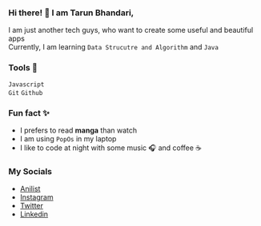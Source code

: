 <!---
  tarun-bhandari/tarun-bhandari is a ✨ special ✨ repository because its `README.md` (this file) appears on your GitHub profile.
  You can click the Preview link to take a look at your changes.
--->

<!--- Small Summary --->
### Hi there! 👋 I am Tarun Bhandari,
I am just another tech guys, who want to create some useful and beautiful apps  
Currently, I am learning `Data Strucutre and Algorithm` and `Java`

### Tools 🧰
`Javascript`  
`Git` `Github`

### Fun fact ✨  
- I prefers to read **manga** than watch
- I am using `PopOs` in my laptop
- I like to code at night with some music 🎧 and coffee ☕

### My Socials
- [Anilist](https://anilist.co/user/iamtaruuuu/)
- [Instagram](https://www.instagram.com/tar._.u/)
- [Twitter](https://twitter.com/taruuu_bhandari)
- [Linkedin](https://www.linkedin.com/in/tarun-bhandari-17198a2b0/)
